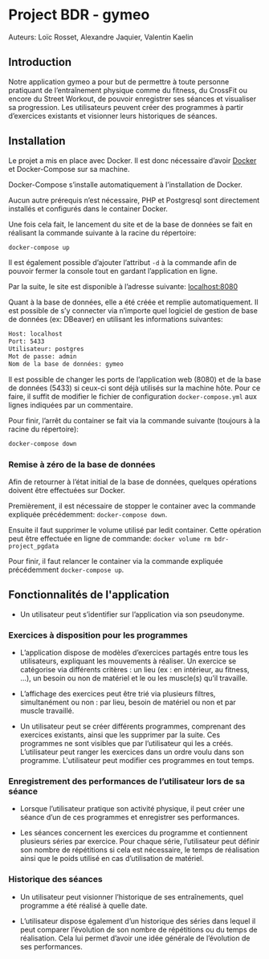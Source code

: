 # Project BDR - gymeo

Auteurs: Loïc Rosset, Alexandre Jaquier, Valentin Kaelin

## Introduction

Notre application gymeo a pour but de permettre à toute personne pratiquant de l’entraînement physique comme du fitness, du CrossFit ou encore du Street Workout, de pouvoir enregistrer ses séances et visualiser sa progression. Les utilisateurs peuvent créer des programmes à partir d’exercices existants et visionner leurs historiques de séances.

## Installation

Le projet a mis en place avec Docker. Il est donc nécessaire d’avoir [Docker](https://docs.docker.com/desktop/) et Docker-Compose sur sa machine.

Docker-Compose s’installe automatiquement à l’installation de Docker.

Aucun autre prérequis n’est nécessaire, PHP et Postgresql sont directement installés et configurés dans le container Docker.

Une fois cela fait, le lancement du site et de la base de données se fait en réalisant la commande suivante à la racine du répertoire:

```bash
docker-compose up
```

Il est également possible d’ajouter l’attribut `-d` à la commande afin de pouvoir fermer la console tout en gardant l’application en ligne.

Par la suite, le site est disponible à l’adresse suivante: [localhost:8080](http://localhost:8080/)

Quant à la base de données, elle a été créée et remplie automatiquement. Il est possible de s’y connecter via n’importe quel logiciel de gestion de base de données (ex: DBeaver) en utilisant les informations suivantes:

```bash
Host: localhost
Port: 5433
Utilisateur: postgres
Mot de passe: admin
Nom de la base de données: gymeo
```

Il est possible de changer les ports de l’application web (8080) et de la base de données (5433) si ceux-ci sont déjà utilisés sur la machine hôte. Pour ce faire, il suffit de modifier le fichier de configuration `docker-compose.yml` aux lignes indiquées par un commentaire.

Pour finir, l’arrêt du container se fait via la commande suivante (toujours à la racine du répertoire):

```bash
docker-compose down
```

### Remise à zéro de la base de données

Afin de retourner à l’état initial de la base de données, quelques opérations doivent être effectuées sur Docker.

Premièrement, il est nécessaire de stopper le container avec la commande expliquée précédemment: `docker-compose down`.

Ensuite il faut supprimer le volume utilisé par ledit container. Cette opération peut être effectuée en ligne de commande:
`docker volume rm bdr-project_pgdata`

Pour finir, il faut relancer le container via la commande expliquée précédemment `docker-compose up`.

## Fonctionnalités de l'application

- Un utilisateur peut s’identifier sur l’application via son pseudonyme.

### Exercices à disposition pour les programmes

- L’application dispose de modèles d’exercices partagés entre tous les utilisateurs, expliquant les mouvements à réaliser. Un exercice se catégorise via différents critères : un lieu (ex : en intérieur, au fitness, …), un besoin ou non de matériel et le ou les muscle(s) qu’il travaille.

- L’affichage des exercices peut être trié via plusieurs filtres, simultanément ou non : par lieu, besoin de matériel ou non et par muscle travaillé.

- Un utilisateur peut se créer différents programmes, comprenant des exercices existants, ainsi que les supprimer par la suite. Ces programmes ne sont visibles que par l’utilisateur qui les a créés. L’utilisateur peut ranger les exercices dans un ordre voulu dans son programme. L'utilisateur peut modifier ces programmes en tout temps.

### Enregistrement des performances de l’utilisateur lors de sa séance

- Lorsque l’utilisateur pratique son activité physique, il peut créer une séance d’un de ces programmes et enregistrer ses performances.

- Les séances concernent les exercices du programme et contiennent plusieurs séries par exercice. Pour chaque série, l’utilisateur peut définir son nombre de répétitions si cela est nécessaire, le temps de réalisation ainsi que le poids utilisé en cas d’utilisation de matériel.

### Historique des séances

- Un utilisateur peut visionner l’historique de ses entraînements, quel programme a été réalisé à quelle date.

- L’utilisateur dispose également d’un historique des séries dans lequel il peut comparer l’évolution de son nombre de répétitions ou du temps de réalisation. Cela lui permet d’avoir une idée générale de l’évolution de ses performances.
